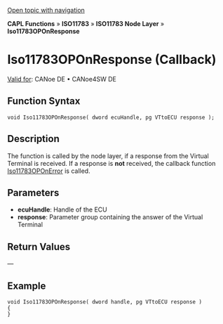 [Open topic with navigation](../../../../../../CANoeDEFamily.htm#Topics/CAPLFunctions/ISO11783/ISONodeLayer/Functions/CAPLfunctionIso11783OPOnResponse.md)

**CAPL Functions** » **ISO11783** » **ISO11783 Node Layer** » **Iso11783OPOnResponse**

# Iso11783OPOnResponse (Callback)

[Valid for](../../../../Shared/FeatureAvailability.md): CANoe DE • CANoe4SW DE

## Function Syntax

```plaintext
void Iso11783OPOnResponse( dword ecuHandle, pg VTtoECU response );
```

## Description

The function is called by the node layer, if a response from the Virtual Terminal is received. If a response is **not** received, the callback function [Iso11783OPOnError](CAPLfunctionIso11783OpOnError.md) is called.

## Parameters

- **ecuHandle**: Handle of the ECU
- **response**: Parameter group containing the answer of the Virtual Terminal

## Return Values

—

## Example

```plaintext
void Iso11783OPOnResponse( dword handle, pg VTtoECU response )
{
}
```
